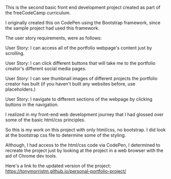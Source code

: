 This is the second basic front end development project created as part of the freeCodeCamp curriculum.

I originally created this on CodePen using the Bootstrap framework, since the sample project had used this framework.

The user story requirements, were as follows:

User Story: I can access all of the portfolio webpage's content just by scrolling.

User Story: I can click different buttons that will take me to the portfolio creator's different social media pages.

User Story: I can see thumbnail images of different projects the portfolio creator has built (if you haven't built any websites before, use placeholders.)

User Story: I navigate to different sections of the webpage by clicking buttons in the navigation.

I realized in my front-end web development journey that I had glossed over some of the basic html/css principles.

So this is my work on this project with only html/css, no bootstrap. I did look at the bootstrap css file to determine some of the styling.

Although, I had access to the html/css code via CodePen, I determined to recreate the project just by looking at the project in a web browser with the aid of Chrome dev tools.

Here's a link to the updated version of the project: https://tonymorristm.github.io/personal-portfolio-project/
